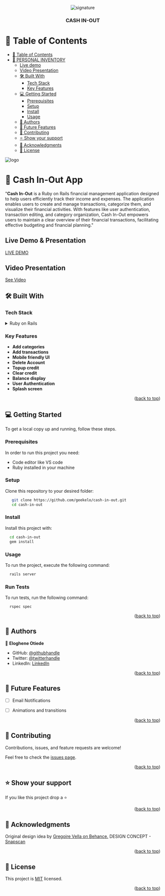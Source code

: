<a name="readme-top"></a>
<div align="center">
  <!-- You are encouraged to replace this logo with your own! Otherwise, you can also remove it. -->
  <img src="https://geekelo.com.ng/wp-content/uploads/2023/12/project-signature1.gif" alt="signature" >  <br/>

  <h3><b>CASH IN-OUT</b></h3>

</div>

<!-- TABLE OF CONTENTS -->

# 📗 Table of Contents

- [📗 Table of Contents](#-table-of-contents)
- [📖 PERSONAL INVENTORY ](#personal-inventory-)
  - [Live demo](#live-demo)
  - [Video Presentation](#video-presentation-)
  - [🛠 Built With ](#-built-with-)
    - [Tech Stack ](#tech-stack-)
    - [Key Features ](#key-features-)
  - [💻 Getting Started ](#-getting-started-)
    - [Prerequisites](#prerequisites)
    - [Setup](#setup)
    - [Install](#install)
    - [Usage](#usage)
  - [👥 Authors ](#-authors-)
  - [🔭 Future Features ](#-future-features-)
  - [🤝 Contributing ](#-contributing-)
  - [⭐️ Show your support ](#️-show-your-support-)
  - [🙏 Acknowledgments ](#-acknowledgments-)
  - [📝 License ](#-license-)

<!-- PROJECT DESCRIPTION -->
  <img src="https://geekelo.com.ng/wp-content/uploads/2023/11/cash-in-out.png" alt="logo" width=""  height="auto" />

# 📖 Cash In-Out App <a name="about-project"></a>


"**Cash In-Out** is a Ruby on Rails financial management application designed to help users efficiently track their income and expenses. The application enables users to create and manage transactions, categorize them, and visualize their financial activities. With features like user authentication, transaction editing, and category organization, Cash In-Out empowers users to maintain a clear overview of their financial transactions, facilitating effective budgeting and financial planning."

## Live Demo & Presentation <a name="live-demo">
[LIVE DEMO](https://cash-in-out-qoka.onrender.com/)

<!-- Video Presentation -->
## Video Presentation <a name="video-presentation"></a>
[See Video](https://vimeo.com/883597169/4195c3d8ef?share=copy)


## 🛠 Built With <a name="built-with"></a>

### Tech Stack <a name="tech-stack"></a>


<details>
  <summary>Ruby on Rails</summary>
  <ul>
    <li><a href="https://www.ruby-lang.org/en/">Ruby</a></li>
    <li><a href="https://guides.rubyonrails.org/">Rails</a></li>
    <li><a href="https://www.postgresql.org/">PostgreSQL</a></li>
  </ul>
</details> 


<!-- Features -->

### Key Features <a name="key-features"></a>

- **Add categories**
- **Add transactions**
- **Mobile friendly UI**
- **Delete Account**
- **Topup credit**
- **Clear credit**
- **Balance display**
- **User Authentication**
- **Splash screen**

<p align="right">(<a href="#readme-top">back to top</a>)</p>


<!-- GETTING STARTED -->

## 💻 Getting Started <a name="getting-started"></a>


To get a local copy up and running, follow these steps.

### Prerequisites

In order to run this project you need:


- Code editor like VS code
- Ruby installed in your machine


### Setup

Clone this repository to your desired folder:


```sh
   git clone https://github.com/geekelo/cash-in-out.git
   cd cash-in-out
```


### Install

Install this project with:


```sh
  cd cash-in-out
  gem install
```


### Usage

To run the project, execute the following command:


```sh
  rails server
```

### Run Tests
To run tests, run the following command:
```
  rspec spec
```

<p align="right">(<a href="#readme-top">back to top</a>)</p>

<!-- AUTHORS -->

## 👥 Authors <a name="authors"></a>



👤 **Eloghene Otiede**

- GitHub: [@githubhandle](https://github.com/geekelo)
- Twitter: [@twitterhandle](https://twitter.com/geekelo_xyz)
- LinkedIn: [LinkedIn](https://linkedin.com/in/eloghene-otiede)


<p align="right">(<a href="#readme-top">back to top</a>)</p>

<!-- FUTURE FEATURES -->

## 🔭 Future Features <a name="future-features"></a>


- [ ] Email Notifications
- [ ] Animations and transitions


<p align="right">(<a href="#readme-top">back to top</a>)</p>

<!-- CONTRIBUTING -->

## 🤝 Contributing <a name="contributing"></a>

Contributions, issues, and feature requests are welcome!

Feel free to check the [issues page](https://github.com/geekelo/cash-in-out/issues).

<p align="right">(<a href="#readme-top">back to top</a>)</p>

<!-- SUPPORT -->

## ⭐️ Show your support <a name="support"></a>


If you like this project drop a ⭐️

<p align="right">(<a href="#readme-top">back to top</a>)</p>

<!-- ACKNOWLEDGEMENTS -->

## 🙏 Acknowledgments <a name="acknowledgements"></a>


Original design idea by [Gregoire Vella on Behance.](https://www.behance.net/gregoirevella)
DESIGN CONCEPT - [Snapscan](https://www.behance.net/gallery/19759151/Snapscan-iOs-design-and-branding?tracking_source=)

<p align="right">(<a href="#readme-top">back to top</a>)</p>


<!-- LICENSE -->

## 📝 License <a name="license"></a>

This project is [MIT](./mit.md) licensed.


<p align="right">(<a href="#readme-top">back to top</a>)</p>
